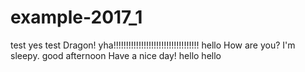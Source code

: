 # example-2017_1

test
yes
test
Dragon! yha!!!!!!!!!!!!!!!!!!!!!!!!!!!!!!!!!!
hello
How are you?
I'm sleepy.
good afternoon
Have a nice day!
hello
hello
